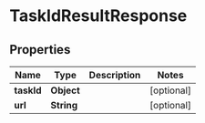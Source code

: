 
# TaskIdResultResponse

## Properties
Name | Type | Description | Notes
------------ | ------------- | ------------- | -------------
**taskId** | **Object** |  |  [optional]
**url** | **String** |  |  [optional]



